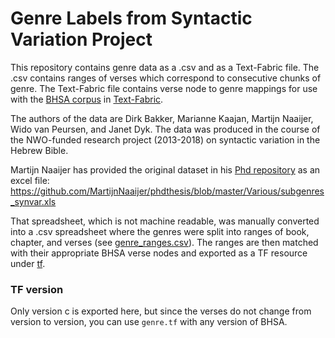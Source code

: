 # Genre Labels from Syntactic Variation Project

This repository contains genre data as a .csv and as a Text-Fabric file. 
The .csv contains ranges of verses which correspond to consecutive chunks of genre.
The Text-Fabric file contains verse node to genre mappings for use with
the [BHSA corpus](https://github.com/ETCBC/bhsa) in [Text-Fabric](https://github.com/annotation/text-fabric).

The authors of the data are Dirk Bakker, Marianne Kaajan, Martijn Naaijer, Wido van Peursen, and Janet Dyk. 
The data was produced in the course of the NWO-funded research project (2013-2018) on syntactic variation
in the Hebrew Bible.

Martijn Naaijer has provided the original dataset in his [Phd repository](https://github.com/MartijnNaaijer/phdthesis)
as an excel file: https://github.com/MartijnNaaijer/phdthesis/blob/master/Various/subgenres_synvar.xls

That spreadsheet, which is not machine readable, was manually converted into a .csv spreadsheet 
where the genres were split into ranges of book, chapter, and verses 
(see [genre_ranges.csv](genre_ranges.csv)). The ranges are then matched with their appropriate 
BHSA verse nodes and exported as a TF resource under [tf](tf).

### TF version

Only version c is exported here, but since the verses do not change from version to version,
you can use `genre.tf` with any version of BHSA.
